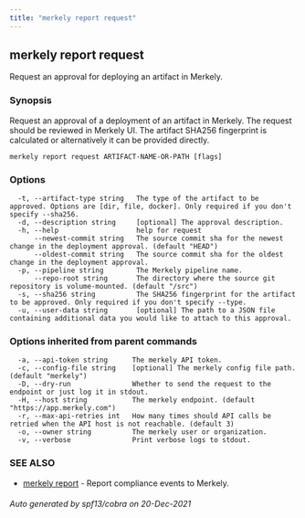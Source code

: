```yaml
---
title: "merkely report request"
---
```


## merkely report request

Request an approval for deploying an artifact in Merkely. 

### Synopsis


   Request an approval of a deployment of an artifact in Merkely. The request should be reviewed in Merkely UI.
   The artifact SHA256 fingerprint is calculated or alternatively it can be provided directly. 
   

```
merkely report request ARTIFACT-NAME-OR-PATH [flags]
```

### Options

```
  -t, --artifact-type string   The type of the artifact to be approved. Options are [dir, file, docker]. Only required if you don't specify --sha256.
  -d, --description string     [optional] The approval description.
  -h, --help                   help for request
      --newest-commit string   The source commit sha for the newest change in the deployment approval. (default "HEAD")
      --oldest-commit string   The source commit sha for the oldest change in the deployment approval.
  -p, --pipeline string        The Merkely pipeline name.
      --repo-root string       The directory where the source git repository is volume-mounted. (default "/src")
  -s, --sha256 string          The SHA256 fingerprint for the artifact to be approved. Only required if you don't specify --type.
  -u, --user-data string       [optional] The path to a JSON file containing additional data you would like to attach to this approval.
```

### Options inherited from parent commands

```
  -a, --api-token string      The merkely API token.
  -c, --config-file string    [optional] The merkely config file path. (default "merkely")
  -D, --dry-run               Whether to send the request to the endpoint or just log it in stdout.
  -H, --host string           The merkely endpoint. (default "https://app.merkely.com")
  -r, --max-api-retries int   How many times should API calls be retried when the API host is not reachable. (default 3)
  -o, --owner string          The merkely user or organization.
  -v, --verbose               Print verbose logs to stdout.
```

### SEE ALSO

* [merkely report](/client_reference/merkely_report/)	 - Report compliance events to Merkely.

###### Auto generated by spf13/cobra on 20-Dec-2021
